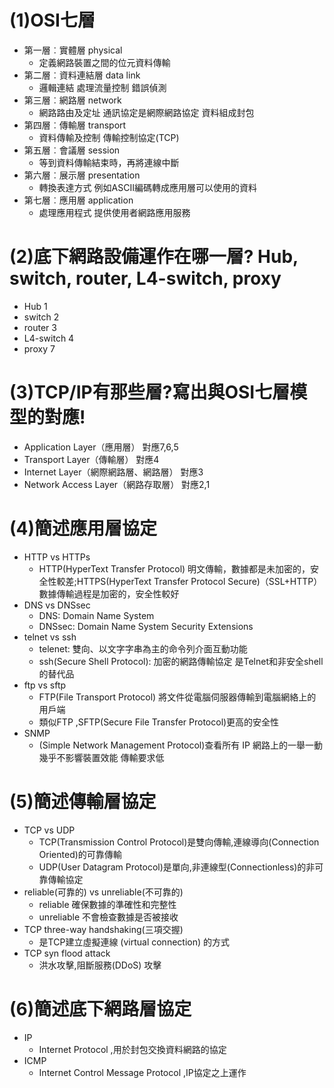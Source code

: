 # (1)OSI七層
- 第一層︰實體層 physical
  - 定義網路裝置之間的位元資料傳輸
- 第二層︰資料連結層 data link
  - 邏輯連結 處理流量控制 錯誤偵測
- 第三層︰網路層 network
  - 網路路由及定址 通訊協定是網際網路協定 資料組成封包
- 第四層︰傳輸層 transport
  - 資料傳輸及控制 傳輸控制協定(TCP)
- 第五層︰會議層 session
  - 等到資料傳輸結束時，再將連線中斷
- 第六層︰展示層 presentation
  - 轉換表達方式 例如ASCII編碼轉成應用層可以使用的資料
- 第七層︰應用層 application
  - 處理應用程式 提供使用者網路應用服務
# (2)底下網路設備運作在哪一層? Hub, switch, router, L4-switch, proxy
- Hub       1
- switch    2
- router    3
- L4-switch 4
- proxy     7
# (3)TCP/IP有那些層?寫出與OSI七層模型的對應!
- Application Layer（應用層）         對應7,6,5
- Transport Layer（傳輸層）           對應4
- Internet Layer（網際網路層、網路層） 對應3
- Network Access Layer（網路存取層）  對應2,1
# (4)簡述應用層協定
- HTTP vs HTTPs
  - HTTP(HyperText Transfer Protocol) 明文傳輸，數據都是未加密的，安全性較差;HTTPS(HyperText Transfer Protocol Secure)（SSL+HTTP） 數據傳輸過程是加密的，安全性較好
- DNS vs DNSsec
  - DNS: Domain Name System
  - DNSsec: Domain Name System Security Extensions
- telnet vs ssh
  - telenet: 雙向、以文字字串為主的命令列介面互動功能
  - ssh(Secure Shell Protocol): 加密的網路傳輸協定 是Telnet和非安全shell的替代品
- ftp vs sftp
  - FTP(File Transport Protocol) 將文件從電腦伺服器傳輸到電腦網絡上的用戶端
  - 類似FTP ,SFTP(Secure File Transfer Protocol)更高的安全性
- SNMP
  - (Simple Network Management Protocol)查看所有 IP 網路上的一舉一動 幾乎不影響裝置效能 傳輸要求低
# (5)簡述傳輸層協定
- TCP vs UDP
  - TCP(Transmission Control Protocol)是雙向傳輸,連線導向(Connection Oriented)的可靠傳輸
  - UDP(User Datagram Protocol)是單向,非連線型(Connectionless)的非可靠傳輸協定
- reliable(可靠的) vs unreliable(不可靠的)
  - reliable 確保數據的準確性和完整性
  - unreliable 不會檢查數據是否被接收
- TCP three-way handshaking(三項交握)
  - 是TCP建立虛擬連線 (virtual connection) 的方式
- TCP syn flood attack
  - 洪水攻擊,阻斷服務(DDoS) 攻擊
# (6)簡述底下網路層協定
- IP
  - Internet Protocol ,用於封包交換資料網路的協定
- ICMP
  - Internet Control Message Protocol ,IP協定之上運作
